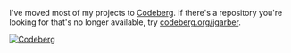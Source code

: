 I've moved most of my projects to [Codeberg](https://codeberg.org). If there's a repository you're looking for that's no longer available, try [codeberg.org/jgarber](https://codeberg.org/jgarber).

[![Codeberg](https://img.shields.io/badge/find_me_on_codeberg-2185d0?labelColor=555&logo=codeberg&logoColor=fff&style=for-the-badge)](https://codeberg.org/jgarber)
